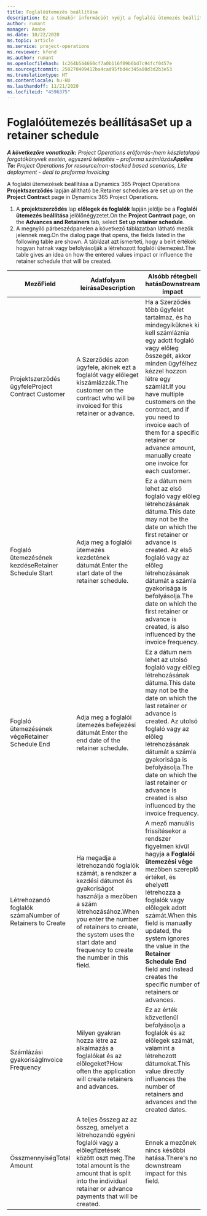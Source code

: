 ```yaml
---
title: Foglalóütemezés beállítása
description: Ez a témakör információt nyújt a foglalói ütemezés beállításáról a Project Operations szolgáltatásban.
author: rumant
manager: Annbe
ms.date: 10/22/2020
ms.topic: article
ms.service: project-operations
ms.reviewer: kfend
ms.author: rumant
ms.openlocfilehash: 1c264b544660cf7a0b116f09b6bd7c94fcf0457e
ms.sourcegitcommit: 250270409412ba4cad95fbd4c345a80d3d2b3e53
ms.translationtype: HT
ms.contentlocale: hu-HU
ms.lasthandoff: 11/21/2020
ms.locfileid: "4596375"
---
```

# <a name="set-up-a-retainer-schedule"></a><span data-ttu-id="01f96-103">Foglalóütemezés beállítása</span><span class="sxs-lookup"><span data-stu-id="01f96-103">Set up a retainer schedule</span></span>

<span data-ttu-id="01f96-104">_**A következőre vonatkozik:** Project Operations erőforrás-/nem készletalapú forgatókönyvek esetén, egyszerű telepítés – proforma számlázás_</span><span class="sxs-lookup"><span data-stu-id="01f96-104">_**Applies To:** Project Operations for resource/non-stocked based scenarios, Lite deployment - deal to proforma invoicing_</span></span>

<span data-ttu-id="01f96-105">A foglalói ütemezések beállítása a Dynamics 365 Project Operations **Projektszerződés** lapján állítható be.</span><span class="sxs-lookup"><span data-stu-id="01f96-105">Retainer schedules are set up on the **Project Contract** page in Dynamics 365 Project Operations.</span></span>

1. <span data-ttu-id="01f96-106">A **projektszerződés** lap **előlegek és foglalók** lapján jelölje be a **Foglalói ütemezés beállítása** jelölőnégyzetet.</span><span class="sxs-lookup"><span data-stu-id="01f96-106">On the **Project Contract** page, on the **Advances and Retainers** tab, select **Set up retainer schedule**.</span></span>
2. <span data-ttu-id="01f96-107">A megnyíló párbeszédpanelen a következő táblázatban látható mezők jelennek meg.</span><span class="sxs-lookup"><span data-stu-id="01f96-107">On the dialog page that opens, the fields listed in the following table are shown.</span></span> <span data-ttu-id="01f96-108">A táblázat azt ismerteti, hogy a beírt értékek hogyan hatnak vagy befolyásolják a létrehozott foglalói ütemezést.</span><span class="sxs-lookup"><span data-stu-id="01f96-108">The table gives an idea on how the entered values impact or influence the retainer schedule that will be created.</span></span>

| <span data-ttu-id="01f96-109">Mező</span><span class="sxs-lookup"><span data-stu-id="01f96-109">Field</span></span> | <span data-ttu-id="01f96-110">Adatfolyam leírása</span><span class="sxs-lookup"><span data-stu-id="01f96-110">Description</span></span> | <span data-ttu-id="01f96-111">Alsóbb rétegbeli hatás</span><span class="sxs-lookup"><span data-stu-id="01f96-111">Downstream impact</span></span> |
| --- | --- | --- |
| <span data-ttu-id="01f96-112">Projektszerződés ügyfele</span><span class="sxs-lookup"><span data-stu-id="01f96-112">Project Contract Customer</span></span> | <span data-ttu-id="01f96-113">A Szerződés azon ügyfele, akinek ezt a foglalót vagy előleget kiszámlázzák.</span><span class="sxs-lookup"><span data-stu-id="01f96-113">The customer on the contract who will be invoiced for this retainer or advance.</span></span> | <span data-ttu-id="01f96-114">Ha a Szerződés több ügyfelet tartalmaz, és ha mindegyiküknek ki kell számláznia egy adott foglaló vagy előleg összegét, akkor minden ügyfélhez kézzel hozzon létre egy számlát.</span><span class="sxs-lookup"><span data-stu-id="01f96-114">If you have multiple customers on the contract, and if you need to invoice each of them for a specific retainer or advance amount, manually create one invoice for each customer.</span></span> |
| <span data-ttu-id="01f96-115">Foglaló ütemezésének kezdése</span><span class="sxs-lookup"><span data-stu-id="01f96-115">Retainer Schedule Start</span></span> | <span data-ttu-id="01f96-116">Adja meg a foglalói ütemezés kezdetének dátumát.</span><span class="sxs-lookup"><span data-stu-id="01f96-116">Enter the start date of the retainer schedule.</span></span> | <span data-ttu-id="01f96-117">Ez a dátum nem lehet az első foglaló vagy előleg létrehozásának dátuma.</span><span class="sxs-lookup"><span data-stu-id="01f96-117">This date may not be the date on which the first retainer or advance is created.</span></span> <span data-ttu-id="01f96-118">Az első foglaló vagy az előleg létrehozásának dátumát a számla gyakorisága is befolyásolja.</span><span class="sxs-lookup"><span data-stu-id="01f96-118">The date on which the first retainer or advance is created, is also influenced by the invoice frequency.</span></span> |
| <span data-ttu-id="01f96-119">Foglaló ütemezésének vége</span><span class="sxs-lookup"><span data-stu-id="01f96-119">Retainer Schedule End</span></span> | <span data-ttu-id="01f96-120">Adja meg a foglalói ütemezés befejezési dátumát.</span><span class="sxs-lookup"><span data-stu-id="01f96-120">Enter the end date of the retainer schedule.</span></span> | <span data-ttu-id="01f96-121">Ez a dátum nem lehet az utolsó foglaló vagy előleg létrehozásának dátuma.</span><span class="sxs-lookup"><span data-stu-id="01f96-121">This date may not be the date on which the last retainer or advance is created.</span></span> <span data-ttu-id="01f96-122">Az utolsó foglaló vagy az előleg létrehozásának dátumát a számla gyakorisága is befolyásolja.</span><span class="sxs-lookup"><span data-stu-id="01f96-122">The date on which the last retainer or advance is created is also influenced by the invoice frequency.</span></span> |
| <span data-ttu-id="01f96-123">Létrehozandó foglalók száma</span><span class="sxs-lookup"><span data-stu-id="01f96-123">Number of Retainers to Create</span></span> | <span data-ttu-id="01f96-124">Ha megadja a létrehozandó foglalók számát, a rendszer a kezdési dátumot és gyakoriságot használja a mezőben a szám létrehozásához.</span><span class="sxs-lookup"><span data-stu-id="01f96-124">When you enter the number of retainers to create, the system uses the start date and frequency to create the number in this field.</span></span> | <span data-ttu-id="01f96-125">A mező manuális frissítésekor a rendszer figyelmen kívül hagyja a **Foglalói ütemezési vége** mezőben szereplő értéket, és ehelyett létrehozza a foglalók vagy előlegek adott számát.</span><span class="sxs-lookup"><span data-stu-id="01f96-125">When this field is manually updated, the system ignores the value in the **Retainer Schedule End** field and instead creates the specific number of retainers or advances.</span></span> |
| <span data-ttu-id="01f96-126">Számlázási gyakoriság</span><span class="sxs-lookup"><span data-stu-id="01f96-126">Invoice Frequency</span></span> | <span data-ttu-id="01f96-127">Milyen gyakran hozza létre az alkalmazás a foglalókat és az előlegeket?</span><span class="sxs-lookup"><span data-stu-id="01f96-127">How often the application will create retainers and advances.</span></span> | <span data-ttu-id="01f96-128">Ez az érték közvetlenül befolyásolja a foglalók és az előlegek számát, valamint a létrehozott dátumokat.</span><span class="sxs-lookup"><span data-stu-id="01f96-128">This value directly influences the number of retainers and advances and the created dates.</span></span> |
| <span data-ttu-id="01f96-129">Összmennyiség</span><span class="sxs-lookup"><span data-stu-id="01f96-129">Total Amount</span></span> | <span data-ttu-id="01f96-130">A teljes összeg az az összeg, amelyet a létrehozandó egyéni foglalói vagy a előlegfizetések között oszt meg.</span><span class="sxs-lookup"><span data-stu-id="01f96-130">The total amount is the amount that is split into the individual retainer or advance payments that will be created.</span></span> | <span data-ttu-id="01f96-131">Ennek a mezőnek nincs későbbi hatása.</span><span class="sxs-lookup"><span data-stu-id="01f96-131">There's no downstream impact for this field.</span></span> |
